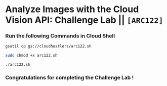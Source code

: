 # Analyze Images with the Cloud Vision API: Challenge Lab || `[ARC122]`

### Run the following Commands in Cloud Shell

```bash
gsutil cp gs://cloudhustlers/arc122.sh

sudo chmod +x arc122.sh

./arc122.sh
```

### Congratulations for completing the Challenge Lab !